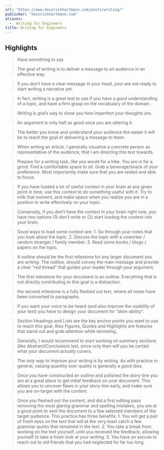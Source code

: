 ```yaml
---
url: "https://www.heinrichhartmann.com/posts/writing/"
publisher: "heinrichhartmann.com"
aliases:
  -  Writing for Engineers
title: Writing for Engineers
---
```


## Highlights
> Have something to say

> The goal of writing is to deliver a message to an audience in an effective way.

> If you don’t have a clear message in your head, your are not ready to start writing a narrative yet.

> In fact, writing is a great test to see if you have a good understanding of a topic, and have a firm grasp on the vocabulary of the domain.

> Writing is god’s way to show you how imperfect your thoughts are.

> An argument is only half as good once you are uttering it.

> The better you know and understand your audience the easier it will be to reach the goal of delivering a message to them.

> When writing an article, I generally visualize a concrete person as representative of the audience, that I am directing this text towards.

> Prepare for a writing task, like you would for a hike. You are in for a grind. Find a comfortable space to sit. Grab a beverage/snack of your preference. Most importantly make sure that you are rested and able to focus.

> If you have loaded a lot of useful context in your brain at any given point in time, use this context to do something useful with it. Try to milk that moment, and make space when you realize you are in a position to write effectively on your topic.

> Conversely, if you don’t have the context in your brain right now, you have two options (1) don’t write or (2) start loading the context into your brain.

> Good ways to load some context are: 1. Go through your notes that you took about the topic. 2. Discuss the topic with a coworker / random stranger / family member. 3. Read some books / blogs / papers on the topic.

> A outline should be the first milestone for any larger document you are writing. The outline, should convey the main message and provide a clear “red thread” that guides your reader through your argument.

> The first milestone for your document is an outline. Everything that is not directly contributing to this goal is a distraction.

> the second milestone is a fully fleshed out text, where all notes have been converted to paragraphs.

> If you want your voice to be heard (and also improve the usability of your text) you have to design your document for “skim-ability”.

> Section Headings and Lists are the key anchor points you want to use to reach this goal. Also Figures, Quotes and Highlights are features that stand out and grab attention while skimming.

> Generally, I would recommend to start working on summary sections (like Abstract/Conclusion) last, since only then will you be certain what your document actually covers.

> The only way to improve your writing is by writing. As with practice in general, valuing quantity over quality is generally a good idea.

> Once you have constructed an outline and polished the story-line you are at a great place to get initial feedback on your document. This allows you to uncover flaws in your story-line early, and make sure you are on-target with the content.

> Once you fleshed out the content, and did a first editing pass removing the most glaring grammar and spelling mistakes, you are at a good point to sent the document to a few selected members of the target audience. This practice has three benefits: 1. You will get a pair of fresh eyes on the text that will at the very least catch a few grammar quirks that remained in the text. 2. You take a break from working on the text yourself, until you received the feedback, allowing yourself to take a fresh look at your writing. 3. You have an excuse to reach out to old friends that you had neglected for far too long.


